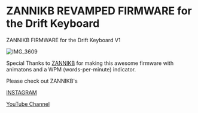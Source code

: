 # ZANNIKB REVAMPED FIRMWARE for the Drift Keyboard
ZANNIKB FIRMWARE for the Drift Keyboard V1

![IMG_3609](https://github.com/Timception/Drift/assets/84595044/da6d30d9-990a-4efd-b2df-f7ce0e48b394)


Special Thanks to [ZANNIKB](https://github.com/zannikb) for making this awesome firmware with animatons and a WPM (words-per-minute) indicator.

Please check out ZANNIKB's

[INSTAGRAM](https://www.instagram.com/zannikb/)

[YouTube Channel](https://www.youtube.com/@zannikb)
